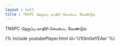 ```yaml
---
layout : null
title : TNSPC நெருப்பு மாதிரி செயல்பட வேண்டும்
---
```


TNSPC நெருப்பு மாதிரி செயல்பட வேண்டும்



{% include youtubePlayer.html id='U1GtnGeYEAw' %}
